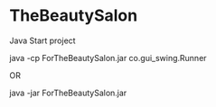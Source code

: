 # TheBeautySalon
Java
Start project 

java -cp ForTheBeautySalon.jar co.gui_swing.Runner

OR

java -jar ForTheBeautySalon.jar
